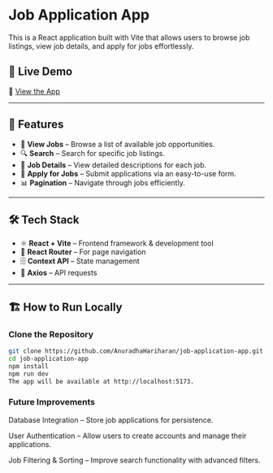 # Job Application App

This is a React application built with Vite that allows users to browse job listings, view job details, and apply for jobs effortlessly.

## 🚀 Live Demo  
🔗 [View the App](https://job-app-r96l.onrender.com/)

---

## 📌 Features  
- 🏢 **View Jobs** – Browse a list of available job opportunities.  
- 🔍 **Search** – Search for specific job listings.  
- 📄 **Job Details** – View detailed descriptions for each job.  
- 📜 **Apply for Jobs** – Submit applications via an easy-to-use form.  
- 📊 **Pagination** – Navigate through jobs efficiently.  

---

## 🛠️ Tech Stack  
- ⚛️ **React + Vite** – Frontend framework & development tool  
- 🚀 **React Router** – For page navigation  
- 🗄️ **Context API** – State management  
- 🔗 **Axios** – API requests  

---

## 🏗️ How to Run Locally  

### Clone the Repository  
```sh
git clone https://github.com/AnuradhaHariharan/job-application-app.git
cd job-application-app
npm install
npm run dev
The app will be available at http://localhost:5173.
```
### Future Improvements
Database Integration – Store job applications for persistence.

User Authentication – Allow users to create accounts and manage their applications.

Job Filtering & Sorting – Improve search functionality with advanced filters.





